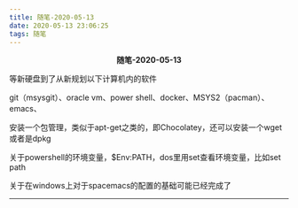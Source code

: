 ```yaml
---
title: 随笔-2020-05-13
date: 2020-05-13 23:06:25
tags: 随笔
---
```


<center><strong>随笔-2020-05-13</strong></center>

<!-- more -->

等新硬盘到了从新规划以下计算机内的软件

git（msysgit）、oracle vm、power shell、docker、MSYS2（pacman）、emacs、

安装一个包管理，类似于apt-get之类的，即Chocolatey，还可以安装一个wget或者是dpkg

关于powershell的环境变量，$Env:PATH，dos里用set查看环境变量，比如set path

关于在windows上对于spacemacs的配置的基础可能已经完成了

---



